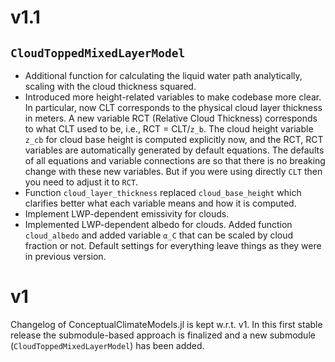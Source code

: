# v1.1

## `CloudToppedMixedLayerModel`

- Additional function for calculating the liquid water path analytically, scaling with the cloud thickness squared.
- Introduced more height-related variables to make codebase more clear. In particular, now CLT corresponds to the physical cloud layer thickness in meters. A new variable RCT (Relative Cloud Thickness) corresponds to what CLT used to be, i.e., RCT = CLT/`z_b`. The cloud height variable `z_cb` for cloud base height is computed explicitly now, and the RCT, RCT variables are automatically generated by default equations. The defaults of all equations and variable connections are so that there is no breaking change with these new variables. But if you were using directly `CLT` then you need to adjust it to `RCT`.
- Function `cloud_layer_thickness` replaced `cloud_base_height` which clarifies better what each variable means and how it is computed.
- Implement LWP-dependent emissivity for clouds.
- Implemented LWP-dependent albedo for clouds. Added function `cloud_albedo` and added variable `α_C` that can be scaled by cloud fraction or not. Default settings for everything leave things as they were in previous version.

# v1

Changelog of ConceptualClimateModels.jl is kept w.r.t. v1.
In this first stable release the submodule-based approach is finalized and a new submodule (`CloudToppedMixedLayerModel`) has been added.